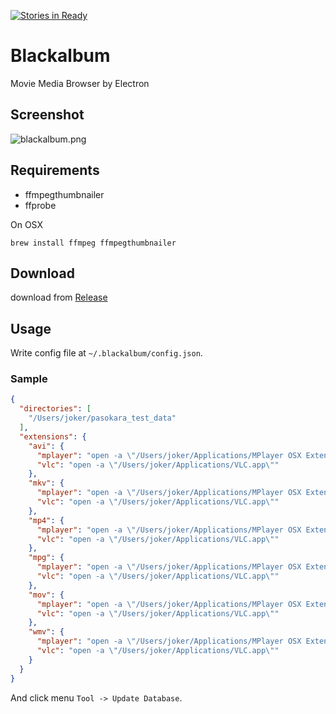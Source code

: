 [![Stories in Ready](https://badge.waffle.io/joker1007/blackalbum.png?label=ready&title=Ready)](https://waffle.io/joker1007/blackalbum)
# Blackalbum

Movie Media Browser by Electron

## Screenshot
![blackalbum.png](https://cloud.githubusercontent.com/assets/116996/10122588/7003cb2a-6559-11e5-8755-e1819265a002.png)

## Requirements
- ffmpegthumbnailer
- ffprobe

On OSX

```
brew install ffmpeg ffmpegthumbnailer
```

## Download
download from [Release](https://github.com/joker1007/blackalbum/releases)

## Usage
Write config file at `~/.blackalbum/config.json`.

### Sample

```json
{
  "directories": [
    "/Users/joker/pasokara_test_data"
  ],
  "extensions": {
    "avi": {
      "mplayer": "open -a \"/Users/joker/Applications/MPlayer OSX Extended.app\"",
      "vlc": "open -a \"/Users/joker/Applications/VLC.app\""
    },
    "mkv": {
      "mplayer": "open -a \"/Users/joker/Applications/MPlayer OSX Extended.app\"",
      "vlc": "open -a \"/Users/joker/Applications/VLC.app\""
    },
    "mp4": {
      "mplayer": "open -a \"/Users/joker/Applications/MPlayer OSX Extended.app\"",
      "vlc": "open -a \"/Users/joker/Applications/VLC.app\""
    },
    "mpg": {
      "mplayer": "open -a \"/Users/joker/Applications/MPlayer OSX Extended.app\"",
      "vlc": "open -a \"/Users/joker/Applications/VLC.app\""
    },
    "mov": {
      "mplayer": "open -a \"/Users/joker/Applications/MPlayer OSX Extended.app\"",
      "vlc": "open -a \"/Users/joker/Applications/VLC.app\""
    },
    "wmv": {
      "mplayer": "open -a \"/Users/joker/Applications/MPlayer OSX Extended.app\"",
      "vlc": "open -a \"/Users/joker/Applications/VLC.app\""
    }
  }
}
```

And click menu `Tool -> Update Database`.
